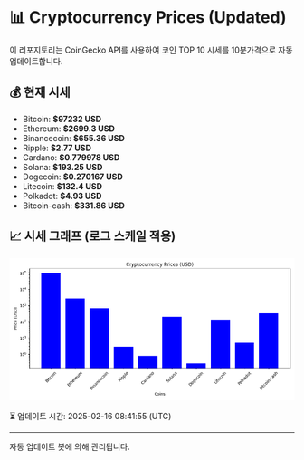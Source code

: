 
# 📊 Cryptocurrency Prices (Updated)

이 리포지토리는 CoinGecko API를 사용하여 코인 TOP 10 시세를 10분가격으로 자동 업데이트합니다.

## 💰 현재 시세
- Bitcoin: **$97232 USD**
- Ethereum: **$2699.3 USD**
- Binancecoin: **$655.36 USD**
- Ripple: **$2.77 USD**
- Cardano: **$0.779978 USD**
- Solana: **$193.25 USD**
- Dogecoin: **$0.270167 USD**
- Litecoin: **$132.4 USD**
- Polkadot: **$4.93 USD**
- Bitcoin-cash: **$331.86 USD**

## 📈 시세 그래프 (로그 스케일 적용)
![Crypto Prices](crypto_prices.png)

⏳ 업데이트 시간: 2025-02-16 08:41:55 (UTC)

---
자동 업데이트 봇에 의해 관리됩니다.
